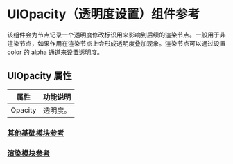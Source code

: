 # UIOpacity（透明度设置）组件参考

该组件会为节点记录一个透明度修改标识用来影响到后续的渲染节点。一般用于非渲染节点，如果作用在渲染节点上会形成透明度叠加现象。渲染节点可以通过设置 color 的 alpha 通道来设置透明度。

## UIOpacity 属性

| 属性  |   功能说明           |
| -------------- | ----------- |
| Opacity           | 透明度。|

### [**其他基础模块参考**](base-component.md)

### [**渲染模块参考**](render-component.md)
